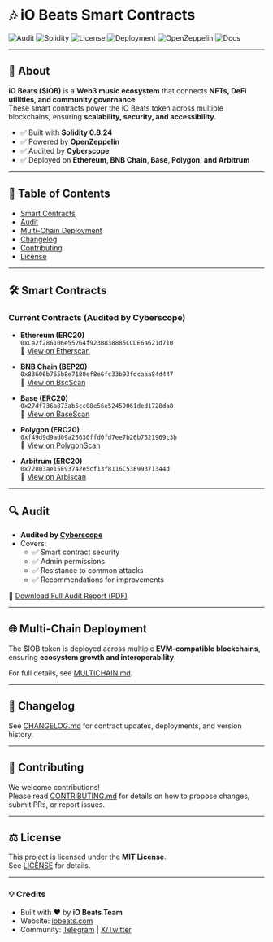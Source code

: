 # 🎶 iO Beats Smart Contracts

![Audit](https://img.shields.io/badge/Audit-Cyberscope-brightgreen?style=for-the-badge&logo=shield)
![Solidity](https://img.shields.io/badge/Solidity-0.8.24-blue?style=for-the-badge&logo=solidity)
![License](https://img.shields.io/badge/License-MIT-yellow?style=for-the-badge&logo=open-source-initiative)
![Deployment](https://img.shields.io/badge/Deployed-MultiChain-purple?style=for-the-badge&logo=ethereum)
![OpenZeppelin](https://img.shields.io/badge/OpenZeppelin-Framework-blue?style=for-the-badge&logo=openzeppelin)
![Docs](https://img.shields.io/badge/Docs-Available-brightgreen?style=for-the-badge&logo=readthedocs)

---

## 📌 About

**iO Beats ($IOB)** is a **Web3 music ecosystem** that connects **NFTs, DeFi utilities, and community governance**.  
These smart contracts power the iO Beats token across multiple blockchains, ensuring **scalability, security, and accessibility**.

- ✅ Built with **Solidity 0.8.24**  
- ✅ Powered by **OpenZeppelin**  
- ✅ Audited by **Cyberscope**  
- ✅ Deployed on **Ethereum, BNB Chain, Base, Polygon, and Arbitrum**

---

## 📑 Table of Contents

- [Smart Contracts](#-smart-contracts)
- [Audit](#-audit)
- [Multi-Chain Deployment](#-multi-chain-deployment)
- [Changelog](#-changelog)
- [Contributing](#-contributing)
- [License](#-license)

---

## 🛠 Smart Contracts

### Current Contracts (Audited by Cyberscope)

- **Ethereum (ERC20)**  
  `0xCa2f286106e55264f923B838885CCDE6a621d710`  
  🔗 [View on Etherscan](https://etherscan.io/address/0xCa2f286106e55264f923B838885CCDE6a621d710)

- **BNB Chain (BEP20)**  
  `0x83606b765b8e7180ef8e6fc33b93fdcaaa84d447`  
  🔗 [View on BscScan](https://bscscan.com/address/0x83606b765b8e7180ef8e6fc33b93fdcaaa84d447)

- **Base (ERC20)**  
  `0x27df736a873ab5cc08e56e52459061ded1728da8`  
  🔗 [View on BaseScan](https://basescan.org/address/0x27df736a873ab5cc08e56e52459061ded1728da8)

- **Polygon (ERC20)**  
  `0xf49d9d9ad09a25630ffd0fd7ee7b26b7521969c3b`  
  🔗 [View on PolygonScan](https://polygonscan.com/address/0xf49d9d9ad09a25630ffd0fd7ee7b26b7521969c3b)

- **Arbitrum (ERC20)**  
  `0x72803ae15E93742e5cf13f8116C53E99371344d`  
  🔗 [View on Arbiscan](https://arbiscan.io/address/0x72803ae15E93742e5cf13f8116C53E99371344d)

---

## 🔍 Audit

- **Audited by [Cyberscope](https://cyberscope.io/)**  
- Covers:
  - ✅ Smart contract security  
  - ✅ Admin permissions  
  - ✅ Resistance to common attacks  
  - ✅ Recommendations for improvements  

📄 [Download Full Audit Report (PDF)]([https://github.com/cyberscope-io/audits/blob/main/iob/audit.pdf])

---

## 🌐 Multi-Chain Deployment

The $IOB token is deployed across multiple **EVM-compatible blockchains**, ensuring **ecosystem growth and interoperability**.  

For full details, see [MULTICHAIN.md](./MULTICHAIN.md).

---

## 📜 Changelog

See [CHANGELOG.md](./CHANGELOG.md) for contract updates, deployments, and version history.

---

## 🤝 Contributing

We welcome contributions!  
Please read [CONTRIBUTING.md](./CONTRIBUTING.md) for details on how to propose changes, submit PRs, or report issues.

---

## ⚖ License

This project is licensed under the **MIT License**.  
See [LICENSE](./LICENSE) for details.

---

### 💡 Credits

- Built with ❤️ by **iO Beats Team**  
- Website: [iobeats.com](https://iobeats.com)  
- Community: [Telegram](https://t.me/iobeatscommunity) | [X/Twitter](https://twitter.com/iobeats)

